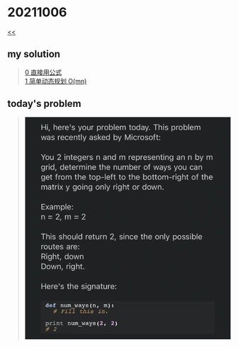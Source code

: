 # 20211006

[<<](https://hkust-cpeg.github.io/)

## my solution

>[0 直接用公式](./my_solution_0.md)  
>[1 简单动态规划 O(mn)](./my_solution_1.md)

## today's problem

>![img_0.jpg](./img_0.jpg)

